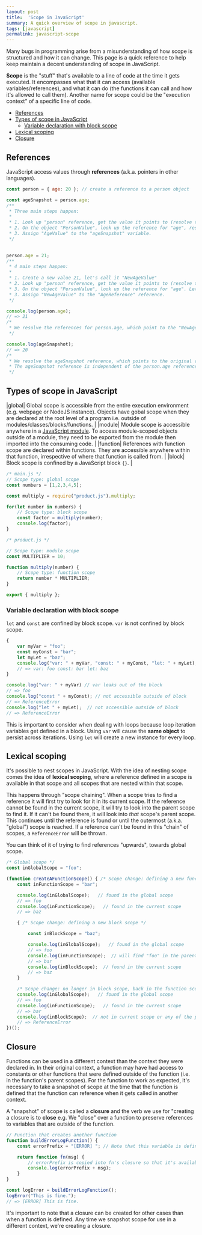 ```yaml
---
layout: post
title:  'Scope in JavaScript'
summary: A quick overview of scope in javascript.
tags: [javascript]
permalink: javascript-scope
---
```


Many bugs in programming arise from a misunderstanding of how scope is structured and how it can change. This page is a quick reference to help keep maintain a decent understanding of scope in JavaScript.

**Scope** is the "stuff" that's available to a line of code at the time it gets executed. It encompasses what that it can access (available variables/references), and what it can do (the functions it can call and how it's allowed to call them). Another name for scope could be the "execution context" of a specific line of code.

- [References](#references)
- [Types of scope in JavaScript](#types-of-scope-in-javascript)
  - [Variable declaration with block scope](#variable-declaration-with-block-scope)
- [Lexical scoping](#lexical-scoping)
- [Closure](#closure)

## References

JavaScript access values through **references** (a.k.a. pointers in other languages).

```javascript
const person = { age: 20 }; // create a reference to a person object

const ageSnapshot = person.age; 
/**
 * Three main steps happen:
 * 
 * 1. Look up "person" reference, get the value it points to (resolve the reference). Let's call that value "PersonValue".
 * 2. On the object "PersonValue", look up the reference for "age", resolve the reference to it's value. Let's call that value "AgeValue".
 * 3. Assign "AgeValue" to the "ageSnapshot" variable.
 */
 

person.age = 21; 
/**
 * 4 main steps happen:
 * 
 * 1. Create a new value 21, let's call it "NewAgeValue"
 * 2. Look up "person" reference, get the value it points to (resolve the reference). Let's call that value "PersonValue".
 * 3. On the object "PersonValue", look up the reference for "age". Let's call that reference "AgeReference".
 * 3. Assign "NewAgeValue" to the "AgeReference" reference.
 */

console.log(person.age);
// => 21
/*
 * We resolve the references for person.age, which point to the "NewAgeValue" we set above, whose value is 21.
 */

console.log(ageSnapshot);
// => 20
/*
 * We resolve the ageSnapshot reference, which points to the original value of age, which is 21. 
 * The ageSnapshot reference is independent of the person.age reference. Changing one doesn't change the other.
 */
```


## Types of scope in JavaScript

|global| Global scope is accessible from the entire execution environment (e.g. webpage or NodeJS instance). Objects have gobal scope when they are declared at the root level of a program i.e. outside of modules/classes/blocks/functions. |
|module| Module scope is accessible anywhere in a [JavaScript module](https://developer.mozilla.org/en-US/docs/Web/JavaScript/Guide/Modules). To access module-scoped objects outside of a module, they need to be exported from the module then imported into the consuming code. |
|function| References with function scope are declared within functions. They are accessible anywhere within that function, irrespective of where that function is called from. |
|block| Block scope is confined by a JavaScript block `{}`. |

```javascript
/* main.js */
// Scope type: global scope
const numbers = [1,2,3,4,5];

const multiply = require("product.js").multiply;

for(let number in numbers) {
    // Scope type: block scope
    const factor = multiply(number);
    console.log(factor);
}
```

```javascript
/* product.js */

// Scope type: module scope
const MULTIPLIER = 10;

function multiply(number) {
    // Scope type: function scope
    return number * MULTIPLIER;
}

export { multiply };
```



### Variable declaration with block scope

`let` and `const` are confined by block scope. `var` is not confined by block scope.

```javascript
{
    var myVar = "foo";
    const myConst = "bar";
    let myLet = "baz";
    console.log("var: " + myVar, "const: " + myConst, "let: " + myLet);
    // => var: foo const: bar let: baz
}

console.log("var: " + myVar) // var leaks out of the block
// => foo
console.log("const " + myConst); // not accessible outside of block
// => ReferenceError
console.log("let " + myLet);  // not accessible outside of block
// => ReferenceError
```

This is important to consider when dealing with loops because loop iteration variables get defined in a block. Using `var` will cause the **same object** to persist across iterations. Using `let` will create a new instance for every loop.


## Lexical scoping

It's possible to nest scopes in JavaScript. With the idea of nesting scope comes the idea of **lexical scoping**, where a reference defined in a scope is available in that scope and all scopes that are nested within that scope.

This happens through "scope chaining". When a scope tries to find a reference it will first try to look for it in its current scope. If the reference cannot be found in the current scope, it will try to look into the parent scope to find it. If it can't be found there, it will look into *that* scope's parent scope. This continues until the reference is found or until the outermost (a.k.a. "global") scope is reached. If a reference can't be found in this "chain" of scopes, a `ReferenceError` will be thrown.

You can think of it of trying to find references "upwards", towards global scope.

```javascript
/* Global scope */
const inGlobalScope = "foo";

(function createAFunctionScope() { /* Scope change: defining a new funciton scope */
    const inFunctionScope = "bar";

    console.log(inGlobalScope);   // found in the global scope
    // => foo
    console.log(inFunctionScope);   // found in the current scope
    // => baz

    { /* Scope change: defining a new block scope */

        const inBlockScope = "baz";

        console.log(inGlobalScope);   // found in the global scope
        // => foo
        console.log(inFunctionScope);  // will find "foo" in the parent scope
        // => bar
        console.log(inBlockScope);  // found in the current scope
        // => baz
    }

    /* Scope change: no longer in block scope, back in the function scope */
    console.log(inGlobalScope);   // found in the global scope
    // => foo
    console.log(inFunctionScope);   // found in the current scope
    // => bar
    console.log(inBlockScope);  // not in current scope or any of the parent scopes
    // => ReferenceError
})();
```

## Closure

Functions can be used in a different context than the context they were declared in. In their original context, a function may have had access to constants or other functions that were defined outside of the function (i.e. in the function's parent scopes). For the function to work as expected, it's necessary to take a snapshot of scope at the time that the function is defined that the function can reference when it gets called in another context.

A "snapshot" of scope is called a **closure** and the verb we use for "creating a closure is to **close** e.g. We "close" over a function to preserve references to variables that are outside of the function.


```javascript
// Function that creates another function
function buildErrorLogFunction() {
    const errorPrefix = "[ERROR] "; // Note that this variable is defined outside of the fn function.

    return function fn(msg) {
        // errorPrefix is copied into fn's closure so that it's available when logError gets called.
        console.log(errorPrefix + msg); 
    }
}

const logError = buildErrorLogFunction();
logError("This is fine.");
// => [ERROR] This is fine.
```

It's important to note that a closure can be created for other cases than when a function is defined. Any time we snapshot scope for use in a different context, we're creating a closure. 